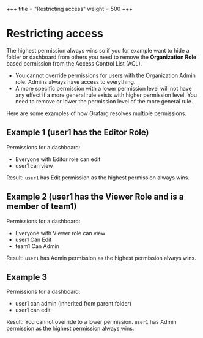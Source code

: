 +++
title = "Restricting access"
weight = 500
+++

# Restricting access

The highest permission always wins so if you for example want to hide a folder or dashboard from others you need to remove the **Organization Role** based permission from the Access Control List (ACL).

- You cannot override permissions for users with the Organization Admin role. Admins always have access to everything.
- A more specific permission with a lower permission level will not have any effect if a more general rule exists with higher permission level. You need to remove or lower the permission level of the more general rule.

Here are some examples of how Grafarg resolves multiple permissions.

## Example 1 (user1 has the Editor Role)

Permissions for a dashboard:

- Everyone with Editor role can edit
- user1 can view

Result: `user1` has Edit permission as the highest permission always wins.

## Example 2 (user1 has the Viewer Role and is a member of team1)

Permissions for a dashboard:

- Everyone with Viewer role can view
- user1 Can Edit
- team1 Can Admin

Result: `user1` has Admin permission as the highest permission always wins.

## Example 3

Permissions for a dashboard:

- user1 can admin (inherited from parent folder)
- user1 can edit

Result: You cannot override to a lower permission. `user1` has Admin permission as the highest permission always wins.
